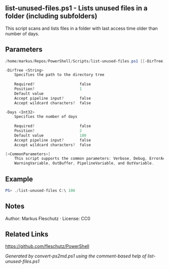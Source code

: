 ## list-unused-files.ps1 - Lists unused files in a folder (including subfolders)

This script scans and lists files in a folder with last access time older than number of days.

## Parameters
```powershell
/home/markus/Repos/PowerShell/Scripts/list-unused-files.ps1 [[-DirTree] <String>] [[-Days] <Int32>] [<CommonParameters>]

-DirTree <String>
    Specifies the path to the directory tree
    
    Required?                    false
    Position?                    1
    Default value                
    Accept pipeline input?       false
    Accept wildcard characters?  false

-Days <Int32>
    Specifies the number of days
    
    Required?                    false
    Position?                    2
    Default value                100
    Accept pipeline input?       false
    Accept wildcard characters?  false

[<CommonParameters>]
    This script supports the common parameters: Verbose, Debug, ErrorAction, ErrorVariable, WarningAction, 
    WarningVariable, OutBuffer, PipelineVariable, and OutVariable.
```

## Example
```powershell
PS> ./list-unused-files C:\ 100

```

## Notes
Author: Markus Fleschutz · License: CC0

## Related Links
https://github.com/fleschutz/PowerShell

*Generated by convert-ps2md.ps1 using the comment-based help of list-unused-files.ps1*
